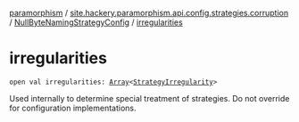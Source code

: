 [paramorphism](../../index.md) / [site.hackery.paramorphism.api.config.strategies.corruption](../index.md) / [NullByteNamingStrategyConfig](index.md) / [irregularities](./irregularities.md)

# irregularities

`open val irregularities: `[`Array`](https://kotlinlang.org/api/latest/jvm/stdlib/kotlin/-array/index.html)`<`[`StrategyIrregularity`](../../site.hackery.paramorphism.api.config/-strategy-irregularity.md)`>`

Used internally to determine special treatment of strategies. Do not override for configuration implementations.


